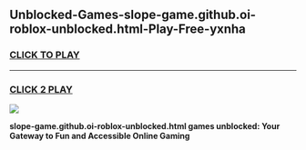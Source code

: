 
## Unblocked-Games-slope-game.github.oi-roblox-unblocked.html-Play-Free-yxnha
<h3>
<a href="https://premium76.site?title=slope-game.github.oi-roblox-unblocked.html&ref=22A">CLICK TO PLAY</a></h3>
<hr>

<h3>
<a href="https://premium76.site?title=slope-game.github.oi-roblox-unblocked.html&ref=22A">CLICK 2 PLAY</a>
  
</h3>

<a href="https://premium76.site?title=slope-game.github.oi-roblox-unblocked.html&ref=22A"><img src="https://clearcache.store/games.png"></a>


**slope-game.github.oi-roblox-unblocked.html games unblocked: Your Gateway to Fun and Accessible Online Gaming**
